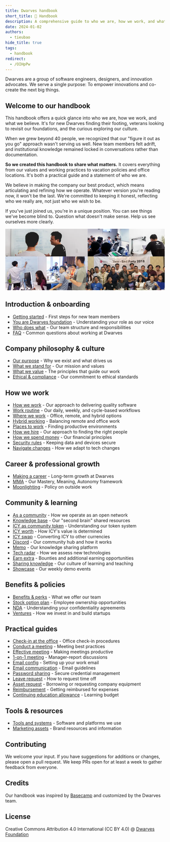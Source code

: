 ```yaml
---
title: Dwarves handbook
short_title: 📔 Handbook
description: A comprehensive guide to who we are, how we work, and what we believe
date: 2024-01-02
authors:
  - tieubao
hide_title: true
tags:
  - handbook
redirect:
  - /OIHpPw
---
```


Dwarves are a group of software engineers, designers, and innovation advocates. We serve a single purpose: To empower innovations and co-create the next big things.

## Welcome to our handbook

This handbook offers a quick glance into who we are, how we work, and what we believe. It's for new Dwarves finding their footing, veterans looking to revisit our foundations, and the curious exploring our culture.

When we grew beyond 40 people, we recognized that our "figure it out as you go" approach wasn't serving us well. New team members felt adrift, and institutional knowledge remained locked in conversations rather than documentation.

**So we created this handbook to share what matters.** It covers everything from our values and working practices to vacation policies and office locations. It's both a practical guide and a statement of who we are.

We believe in making the company our best product, which means articulating and refining how we operate. Whatever version you're reading now, it won't be the last. We're committed to keeping it honest, reflecting who we really are, not just who we wish to be.

If you've just joined us, you're in a unique position. You can see things we've become blind to. Question what doesn't make sense. Help us see ourselves more clearly.

![Dwarves team](assets/team-photo.webp)

## Introduction & onboarding

- [Getting started](getting-started.md) - First steps for new team members
- [You are Dwarves foundation](dwarves-foundation-is-you.md) - Understanding your role as our voice
- [Who does what](who-does-what.md) - Our team structure and responsibilities
- [FAQ](faq.md) - Common questions about working at Dwarves

## Company philosophy & culture

- [Our purpose](purpose.md) - Why we exist and what drives us
- [What we stand for](what-we-stand-for.md) - Our mission and values
- [What we value](what-we-value.md) - The principles that guide our work
- [Ethical & compliance](compliance.md) - Our commitment to ethical standards

## How we work

- [How we work](how-we-work.md) - Our approach to delivering quality software
- [Work routine](routine.md) - Our daily, weekly, and cycle-based workflows
- [Where we work](where-we-work.md) - Office, remote, and hybrid options
- [Hybrid working](hybrid-working.md) - Balancing remote and office work
- [Places to work](places-to-work.md) - Finding productive environments
- [How we hire](how-we-hire.md) - Our approach to finding the right people
- [How we spend money](how-we-spend-money.md) - Our financial principles
- [Security rules](security-rules.md) - Keeping data and devices secure
- [Navigate changes](navigate-changes.md) - How we adapt to tech changes

## Career & professional growth

- [Making a career](making-a-career.md) - Long-term growth at Dwarves
- [MMA](mma.md) - Our Mastery, Meaning, Autonomy framework
- [Moonlighting](moonlighting.md) - Policy on outside work

## Community & learning

- [As a community](as-a-community.md) - How we operate as an open network
- [Knowledge base](knowledge-base.md) - Our "second brain" shared resources
- [ICY as community token](community/icy.md) - Understanding our token system
- [ICY worth](community/icy-worth.md) - How ICY's value is determined
- [ICY swap](community/icy-swap.md) - Converting ICY to other currencies
- [Discord](community/discord.md) - Our community hub and how it works
- [Memo](community/memo.md) - Our knowledge sharing platform
- [Tech radar](community/radar.md) - How we assess new technologies
- [Earn extra](community/earn.md) - Bounties and additional earning opportunities
- [Sharing knowledge](community/sharing.md) - Our culture of learning and teaching
- [Showcase](community/showcase.md) - Our weekly demo events

## Benefits & policies

- [Benefits & perks](benefits-and-perks.md) - What we offer our team
- [Stock option plan](stock-option-plan.md) - Employee ownership opportunities
- [NDA](nda.md) - Understanding your confidentiality agreements
- [Ventures](ventures.md) - How we invest in and build startups

## Practical guides

- [Check-in at the office](guides/check-in-at-office.md) - Office check-in procedures
- [Conduct a meeting](guides/conduct-a-meeting.md) - Meeting best practices
- [Effective meeting](guides/effective-meeting.md) - Making meetings productive
- [1-on-1 meeting](guides/one-on-one-meeting.md) - Manager-report discussions
- [Email config](guides/configure-company-email.md) - Setting up your work email
- [Email communication](guides/email-communication-and-use.md) - Email guidelines
- [Password sharing](guides/password-sharing.md) - Secure credential management
- [Leave request](guides/leave-request.md) - How to request time off
- [Asset request](guides/asset-request.md) - Borrowing or requesting company equipment
- [Reimbursement](guides/reimbursement.md) - Getting reimbursed for expenses
- [Continuing education allowance](guides/continuing-education-allowance.md) - Learning budget

## Tools & resources

- [Tools and systems](tools-and-systems.md) - Software and platforms we use
- [Marketing assets](misc/marketing-assets.md) - Brand resources and information

## Contributing

We welcome your input. If you have suggestions for additions or changes, please open a pull request. We keep PRs open for at least a week to gather feedback from everyone.

## Credits

Our handbook was inspired by [Basecamp](https://github.com/basecamp/handbook) and customized by the Dwarves team.

## License

Creative Commons Attribution 4.0 International (CC BY 4.0)
@ [Dwarves Foundation](https://d.foundation)
